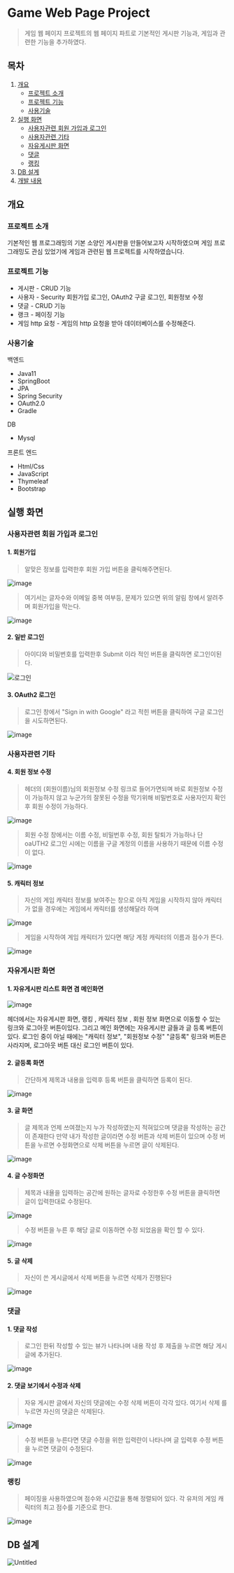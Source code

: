 # Game Web Page Project
> 게임 웹 페이지 프로젝트의 웹 페이지 파트로
> 기본적인 게시판 기능과, 게임과 관련한 기능을 추가하였다.
## 목차
1. [개요](#개요)
   - [프로젝트 소개](#프로젝트-소개)
   - [프로젝트 기능](#프로젝트-기능)
   - [사용기술](#사용기술)    
2. [실행 화면](#실행-화면)
   - [사용자관련 회원 가입과 로그인](#사용자관련-회원-가입과-로그인)
   - [사용자관련 기타](#사용자관련-기타)
   - [자유게시판 화면](#자유게시판-화면)
   - [댓글](#댓글)
   - [랭킹](#랭킹)
3. [DB 설계](#DB-설계)
4. [개발 내용](#개발-내용)

## 개요


### 프로젝트 소개
기본적인 웹 프로그래밍의 기본 소양인 게시판을 만들어보고자 시작하였으며 
게임 프로그래밍도 관심 있었기에 게임과 관련된 웹 프로젝트를 시작하였습니다.

### 프로젝트 기능
- 게시판 - CRUD 기능
- 사용자 - Security 회원가입 로그인, OAuth2 구글 로그인, 회원정보 수정
- 댓글 - CRUD 기능
- 랭크 - 페이징 기능
- 게임 http 요청 - 게임의 http 요청을 받아 데이터베이스를 수정해준다.

### 사용기술
백엔드
- Java11
- SpringBoot
- JPA
- Spring Security
- OAuth2.0
- Gradle


DB
- Mysql


프론트 엔드
- Html/Css
- JavaScript
- Thymeleaf
- Bootstrap

## 실행 화면

### 사용자관련 회원 가입과 로그인
#### 1. 회원가입
> 알맞은 정보를 입력한후 회원 가입 버튼을 클릭해주면된다.


![image](https://github.com/fpsgo7/GameWebPageProject/assets/101778043/d138d136-d35e-485e-9010-5da3e2913db1)
> 여기서는 글자수와 이메일 중복 여부등, 문제가 있으면 위의 알림 창에서 알려주며 회원가입을 막는다.


![image](https://github.com/fpsgo7/GameWebPageProject/assets/101778043/51014da5-bff7-4240-9501-3ccdc0a2af12)

#### 2. 일반 로그인
> 아이디와 비밀번호를 입력한후 Submit 이라 적인 버튼을 클릭하면 로그인이된다.


![로그인](https://github.com/fpsgo7/GameWebPageProject/assets/101778043/d063091d-30f1-455a-88a2-013b56e67c77)


#### 3. OAuth2 로그인
> 로그인 창에서 "Sign in with Google" 라고 적힌 버튼을 클릭하여 구글 로그인을 시도하면된다.

![image](https://github.com/fpsgo7/GameWebPageProject/assets/101778043/c969d7c4-9727-465b-8b22-238478282021)
   

### 사용자관련 기타
#### 4. 회원 정보 수정
> 헤더의 (회원이름)님의 회원정보 수정 링크로 들어가면되며
> 바로 회원정보 수정이 가능하지 않고 누군가의 잘못된 수정을 막기위해 비밀번호로
> 사용자인지 확인후 회원 수정이 가능하다.


![image](https://github.com/fpsgo7/GameWebPageProject/assets/101778043/3fec3890-5a81-4a26-b60c-048d305a4c7f)


>회원 수정 창에서는 이름 수정, 비밀번후 수정, 회원 탈퇴가 가능하나 단 oaUTH2 로그인 시에는
>이름을 구글 계정의 이름을 사용하기 때문에 이름 수정이 없다.


![image](https://github.com/fpsgo7/GameWebPageProject/assets/101778043/9b3760ae-aa61-45f1-a8e9-82360ac2d28e)



#### 5. 캐릭터 정보
> 자신의 게임 캐릭터 정보를 보여주는 창으로 아직 게임을 시작하지 않아
> 캐릭터가 없을 경우에는 게임에서 캐릭터를 생성해달라 하며


![image](https://github.com/fpsgo7/GameWebPageProject/assets/101778043/200fe275-5baf-4212-9c58-607a47b91d30)


> 게임을 시작하여 게임 캐릭터가 있다면 해당 계정 캐릭터의 이름과 점수가 뜬다.


![image](https://github.com/fpsgo7/GameWebPageProject/assets/101778043/ad02b7bb-8abc-460b-8d3e-8f6040ad96fd)

### 자유게시판 화면
#### 1. 자유게시판 리스트 화면 겸 메인화면
![image](https://github.com/fpsgo7/GameWebPageProject/assets/101778043/6dcc0b9b-fd70-495e-a3ff-0e9dbc613762)


헤더에서는 자유게시판 화면, 랭킹 , 캐릭터 정보 , 회원 정보 화면으로 이동할 수 있는 링크와 로그아웃 버튼이있다.
그리고 메인 화면에는 자유게시판 글들과 글 등록 버튼이 있다.
로그인 중이 아닐 때에는 "캐릭터 정보", "회원정보 수정" "글등록" 링크와 버튼은 사라지며, 로그아웃 버튼 대신 로그인 버튼이 있다.


#### 2. 글등록 화면
> 간단하게 제목과 내용을 입력후 등록 버튼을 클릭하면 등록이 된다.


![image](https://github.com/fpsgo7/GameWebPageProject/assets/101778043/f9c32b0e-7470-4dc2-bc41-095b1fce6829)


#### 3. 글 화면
> 글 제목과 언제 쓰여졌는지 누가 작성하였는지 적혀있으며 댓글을 작성하는 공간이 존재한다
> 만약 내가 작성한 글이라면 수정 버튼과 삭제 버튼이 있으며 수정 버튼을 누르면
> 수정화면으로 삭제 버튼을 누르면 글이 삭제된다.


![image](https://github.com/fpsgo7/GameWebPageProject/assets/101778043/64e713d2-81f9-40a4-a074-d398702a0541)


#### 4. 글 수정화면
> 제목과 내욜을 입력하는 공간에 원하는 글자로 수정한후 수정 버튼을 클릭하면 글이 입력한대로 수정된다.


![image](https://github.com/fpsgo7/GameWebPageProject/assets/101778043/5a5a4b64-081f-40c7-8cb2-a5cbc78d4b9c)
> 수정 버튼을 누른 후 해당 글로 이동하면 수정 되었음을 확인 할 수 있다.


![image](https://github.com/fpsgo7/GameWebPageProject/assets/101778043/c19dede1-75b2-4f69-8b6b-fce5d1a14144)


#### 5. 글 삭제
> 자신이 쓴 게시글에서 삭제 버튼을 누르면 삭제가 진행된다


![image](https://github.com/fpsgo7/GameWebPageProject/assets/101778043/b561ec56-786d-499c-99bb-276e800abb8d)

### 댓글 
#### 1. 댓글 작성
> 로그인 한뒤 작성할 수 있는 뷰가 나타나며 내용 작성 후 제출을 누르면 해당 게시글에 추가된다.


![image](https://github.com/fpsgo7/GameWebPageProject/assets/101778043/e974b49f-ad57-4bca-a727-3621a4f75d24)


#### 2. 댓글 보기에서 수정과 삭제
> 자유 게시판 글에서 자신의 댓글에는 수정 삭제 버튼이 각각 있다.
여기서 삭제 를 누르면 자신의 댓글은 삭제된다.


![image](https://github.com/fpsgo7/GameWebPageProject/assets/101778043/1ea7b9ca-9b69-476e-b9b6-29c678d0017b)
> 수정 버튼을 누른다면 댓글 수정을 위한 입력란이 나타나며 글 입력후 수정 버튼을 누르면
> 댓글이 수정된다.


![image](https://github.com/fpsgo7/GameWebPageProject/assets/101778043/62693e95-6701-4f0b-8185-7c26a476c503)


### 랭킹
> 페이징을 사용하였으며 점수와 시간값을 통해 정렬되어 있다.
> 각 유저의 게임 캐릭터의 최고 점수를 기준으로 한다.


![image](https://github.com/fpsgo7/GameWebPageProject/assets/101778043/0254a0af-7e9a-463f-8eb2-efb792814de9)



## DB 설계


![Untitled](https://github.com/fpsgo7/GameWebPageProject/assets/101778043/8710f193-f367-463c-b2de-547c319fd60b)

